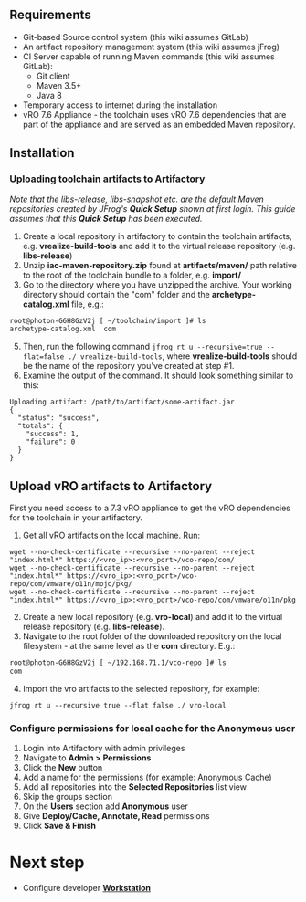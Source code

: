 ## Requirements

-   Git-based Source control system (this wiki assumes GitLab)
-   An artifact repository management system (this wiki assumes jFrog)
-   CI Server capable of running Maven commands (this wiki assumes GitLab):
    -   Git client
    -   Maven 3.5+
    -   Java 8
-   Temporary access to internet during the installation
-   vRO 7.6 Appliance - the toolchain uses vRO 7.6 dependencies that are part of the appliance and are served as an embedded Maven repository.

## Installation

### Uploading toolchain artifacts to Artifactory

_Note that the libs-release, libs-snapshot etc. are the default Maven repositories created by JFrog's **Quick Setup** shown at first login. This guide assumes that this **Quick Setup** has been executed._

1. Create a local repository in artifactory to contain the toolchain artifacts, e.g. **vrealize-build-tools** and add it to the virtual release repository (e.g. **libs-release**)
2. Unzip **iac-maven-repository.zip** found at **artifacts/maven/** path relative to the root of the toolchain bundle to a folder, e.g. **import/**
3. Go to the directory where you have unzipped the archive. Your working directory should contain the "com" folder and the **archetype-catalog.xml** file, e.g.:

```bash
root@photon-G6H8GzV2j [ ~/toolchain/import ]# ls
archetype-catalog.xml  com
```

5. Then, run the following command `jfrog rt u --recursive=true --flat=false ./ vrealize-build-tools`, where **vrealize-build-tools** should be the name of the repository you've created at step #1.
6. Examine the output of the command. It should look something similar to this:

```
Uploading artifact: /path/to/artifact/some-artifact.jar
{
  "status": "success",
  "totals": {
    "success": 1,
    "failure": 0
  }
}
```

## Upload vRO artifacts to Artifactory

First you need access to a 7.3 vRO appliance to get the vRO dependencies for the toolchain in your artifactory.

1. Get all vRO artifacts on the local machine. Run:

```
wget --no-check-certificate --recursive --no-parent --reject "index.html*" https://<vro_ip>:<vro_port>/vco-repo/com/
wget --no-check-certificate --recursive --no-parent --reject "index.html*" https://<vro_ip>:<vro_port>/vco-repo/com/vmware/o11n/mojo/pkg/
wget --no-check-certificate --recursive --no-parent --reject "index.html*" https://<vro_ip>:<vro_port>/vco-repo/com/vmware/o11n/pkg
```

2. Create a new local repository (e.g. **vro-local**) and add it to the virtual release repository (e.g. **libs-release**).
3. Navigate to the root folder of the downloaded repository on the local filesystem - at the same level as the **com** directory. E.g.:

```bash
root@photon-G6H8GzV2j [ ~/192.168.71.1/vco-repo ]# ls
com
```

4. Import the vro artifacts to the selected repository, for example:

```
jfrog rt u --recursive true --flat false ./ vro-local
```

### Configure permissions for local cache for the Anonymous user

1. Login into Artifactory with admin privileges
2. Navigate to **Admin > Permissions**
3. Click the **New** button
4. Add a name for the permissions (for example: Anonymous Cache)
5. Add all repositories into the **Selected Repositories** list view
6. Skip the groups section
7. On the **Users** section add **Anonymous** user
8. Give **Deploy/Cache, Annotate, Read** permissions
9. Click **Save & Finish**

# Next step

-   Configure developer **[Workstation](./Setup-Developer-Workstation.md)**
